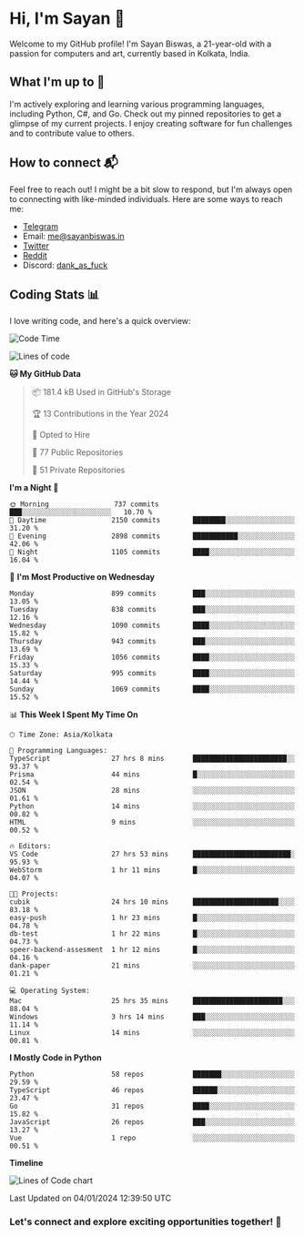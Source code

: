 # Hi, I'm Sayan 👋

Welcome to my GitHub profile! I'm Sayan Biswas, a 21-year-old with a passion for computers and art, currently based in Kolkata, India.

## What I'm up to 🚀

I'm actively exploring and learning various programming languages, including Python, C#, and Go. Check out my pinned repositories to get a glimpse of my current projects. I enjoy creating software for fun challenges and to contribute value to others.

## How to connect 📬

Feel free to reach out! I might be a bit slow to respond, but I'm always open to connecting with like-minded individuals. Here are some ways to reach me:

- [Telegram](https://t.me/dank_as_fuck)
- Email: [me@sayanbiswas.in](mailto:me@sayanbiswas.in)
- [Twitter](https://twitter.com/TheDankDel)
- [Reddit](https://www.reddit.com/user/dank_as_fuck_/)
- Discord: [dank_as_fuck](https://discordapp.com/users/506536929152466945)

## Coding Stats 📊

I love writing code, and here's a quick overview:

<!--START_SECTION:waka-->
![Code Time](http://img.shields.io/badge/Code%20Time-1%2C386%20hrs%2036%20mins-blue)

![Lines of code](https://img.shields.io/badge/From%20Hello%20World%20I%27ve%20Written-6.6%20million%20lines%20of%20code-blue)

**🐱 My GitHub Data** 

> 📦 181.4 kB Used in GitHub's Storage 
 > 
> 🏆 13 Contributions in the Year 2024
 > 
> 💼 Opted to Hire
 > 
> 📜 77 Public Repositories 
 > 
> 🔑 51 Private Repositories 
 > 
**I'm a Night 🦉** 

```text
🌞 Morning                737 commits         ███░░░░░░░░░░░░░░░░░░░░░░   10.70 % 
🌆 Daytime                2150 commits        ████████░░░░░░░░░░░░░░░░░   31.20 % 
🌃 Evening                2898 commits        ███████████░░░░░░░░░░░░░░   42.06 % 
🌙 Night                  1105 commits        ████░░░░░░░░░░░░░░░░░░░░░   16.04 % 
```
📅 **I'm Most Productive on Wednesday** 

```text
Monday                   899 commits         ███░░░░░░░░░░░░░░░░░░░░░░   13.05 % 
Tuesday                  838 commits         ███░░░░░░░░░░░░░░░░░░░░░░   12.16 % 
Wednesday                1090 commits        ████░░░░░░░░░░░░░░░░░░░░░   15.82 % 
Thursday                 943 commits         ███░░░░░░░░░░░░░░░░░░░░░░   13.69 % 
Friday                   1056 commits        ████░░░░░░░░░░░░░░░░░░░░░   15.33 % 
Saturday                 995 commits         ████░░░░░░░░░░░░░░░░░░░░░   14.44 % 
Sunday                   1069 commits        ████░░░░░░░░░░░░░░░░░░░░░   15.52 % 
```


📊 **This Week I Spent My Time On** 

```text
🕑︎ Time Zone: Asia/Kolkata

💬 Programming Languages: 
TypeScript               27 hrs 8 mins       ███████████████████████░░   93.37 % 
Prisma                   44 mins             █░░░░░░░░░░░░░░░░░░░░░░░░   02.54 % 
JSON                     28 mins             ░░░░░░░░░░░░░░░░░░░░░░░░░   01.61 % 
Python                   14 mins             ░░░░░░░░░░░░░░░░░░░░░░░░░   00.82 % 
HTML                     9 mins              ░░░░░░░░░░░░░░░░░░░░░░░░░   00.52 % 

🔥 Editors: 
VS Code                  27 hrs 53 mins      ████████████████████████░   95.93 % 
WebStorm                 1 hr 11 mins        █░░░░░░░░░░░░░░░░░░░░░░░░   04.07 % 

🐱‍💻 Projects: 
cubik                    24 hrs 10 mins      █████████████████████░░░░   83.18 % 
easy-push                1 hr 23 mins        █░░░░░░░░░░░░░░░░░░░░░░░░   04.78 % 
db-test                  1 hr 22 mins        █░░░░░░░░░░░░░░░░░░░░░░░░   04.73 % 
speer-backend-assesment  1 hr 12 mins        █░░░░░░░░░░░░░░░░░░░░░░░░   04.16 % 
dank-paper               21 mins             ░░░░░░░░░░░░░░░░░░░░░░░░░   01.21 % 

💻 Operating System: 
Mac                      25 hrs 35 mins      ██████████████████████░░░   88.04 % 
Windows                  3 hrs 14 mins       ███░░░░░░░░░░░░░░░░░░░░░░   11.14 % 
Linux                    14 mins             ░░░░░░░░░░░░░░░░░░░░░░░░░   00.81 % 
```

**I Mostly Code in Python** 

```text
Python                   58 repos            ███████░░░░░░░░░░░░░░░░░░   29.59 % 
TypeScript               46 repos            ██████░░░░░░░░░░░░░░░░░░░   23.47 % 
Go                       31 repos            ████░░░░░░░░░░░░░░░░░░░░░   15.82 % 
JavaScript               26 repos            ███░░░░░░░░░░░░░░░░░░░░░░   13.27 % 
Vue                      1 repo              ░░░░░░░░░░░░░░░░░░░░░░░░░   00.51 % 
```



**Timeline**

![Lines of Code chart](https://raw.githubusercontent.com/Dank-del/Dank-del/main/assets/bar_graph.png)


 Last Updated on 04/01/2024 12:39:50 UTC
<!--END_SECTION:waka-->

### Let's connect and explore exciting opportunities together! 🚀
